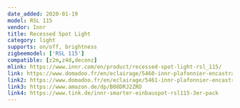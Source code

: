 ```yaml
---
date_added: 2020-01-19
model: RSL 115
vendor: Innr
title: Recessed Spot Light
category: light
supports: on/off, brightness
zigbeemodel: ['RSL 115']
compatible: [z2m,z4d,deconz]
mlink: https://www.innr.com/en/product/recessed-spot-light-rsl_115/
link: https://www.domadoo.fr/en/eclairage/5460-innr-plafonnier-encastrable-metal-pack-de-3-blanc-chaud-2700k-avec-driver-led-8718781552886.html
link2: https://www.domadoo.fr/en/eclairage/5461-innr-plafonnier-encastrable-metal-1-spot-additionnel-blanc-chaud-2700k-8718781552893.html
link3: https://www.amazon.de/dp/B08DRJ2ZRD
link4: https://www.tink.de/innr-smarter-einbauspot-rsl115-3er-pack
---
```

